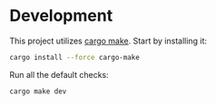 # Development

This project utilizes [cargo make](https://github.com/sagiegurari/cargo-make).
Start by installing it:

```sh
cargo install --force cargo-make
```

Run all the default checks:

```sh
cargo make dev
```
